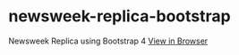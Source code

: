 # newsweek-replica-bootstrap
Newsweek Replica using Bootstrap 4
[View in Browser](https://shivamsaigupta.github.io/newsweek-replica-bootstrap/)

